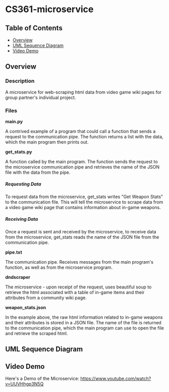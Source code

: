 # CS361-microservice

## Table of Contents
* [Overview](#Overview)
* [UML Sequence Diagram](#UML)
* [Video Demo](#Video-Demo)

## Overview
### Description
A microservice for web-scraping html data from video game wiki pages for group partner's individual project.

### Files
**main.py**

A contrived example of a program that could call a function that sends a request to the communication pipe. The function returns a list with the data, which the main program then prints out.

**get_stats.py**

A function called by the main program. The function sends the request to the microservice communication pipe and retrieves the name of the JSON file with the data from the pipe.  

##### Requesting Data

To request data from the microservice, get_stats writes "Get Weapon Stats" to the communication file. This will tell the microservice to scrape data from a video game wiki page that contains information about in-game weapons.  

##### Receiving Data

Once a request is sent and received by the microservice, to receive data from the microservice, get_stats reads the name of the JSON file from the communication pipe. 

**pipe.txt**

The communication pipe. Receives messages from the main program's function, as well as from the microservice program.

**dndscraper**

The microservice - upon receipt of the request, uses beautiful soup to retrieve the html associated with a table of in-game items and their attributes from a community wiki page. 



**weapon_stats.json**

In the example above, the raw html information related to in-game weapons and their attributes is stored in a JSON file. The name of the file is returned to the communication pipe, which the main program can use to open the file and retrieve the scraped html. 





## UML Sequence Diagram


## Video Demo
Here's a Demo of the Microservice:
<https://www.youtube.com/watch?v=UUVHhgp3N5Q>
